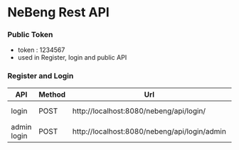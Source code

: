 # NeBeng Rest API

### Public Token

- token : 1234567
- used in Register, login and public API

### Register and Login

|API    | Method| Url    | Required|
|-------|-------|--------|---------|
|login  |POST   |http://localhost:8080/nebeng/api/login/|email,pass, token|
|admin login | POST |http://localhost:8080/nebeng/api/login/admin|username,pass, token|



